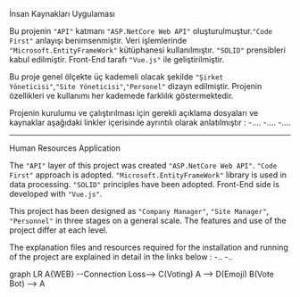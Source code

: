 İnsan Kaynakları Uygulaması

Bu projenin ```"API"``` katmanı ```"ASP.NetCore Web API"``` oluşturulmuştur.```"Code First"``` anlayışı benimsenmiştir. Veri işlemlerinde ```"Microsoft.EntityFrameWork"``` kütüphanesi kullanılmıştır. ```"SOLID"``` prensibleri kabul edilmiştir.
Front-End tarafı ```"Vue.js"``` ile geliştirilmiştir.


Bu proje genel ölçekte üç kademeli olacak şekilde ```"Şirket Yöneticisi"```,```"Site Yöneticisi"```,```"Personel"``` dizayn edilmiştir.
Projenin özellikleri ve kullanımı her kademede farklılık göstermektedir.

Projenin kurulumu ve çalıştırılması için gerekli açıklama dosyaları ve kaynaklar aşağıdaki linkler içerisinde ayrıntılı olarak anlatılmıştır :
-....
-....
-....


--------------------------------------------------------------------

Human Resources Application

The ```"API"``` layer of this project was created ```"ASP.NetCore Web API"```. ```"Code First"``` approach is adopted. ```"Microsoft.EntityFrameWork"``` library is used in data processing. ```"SOLID"``` principles have been adopted. Front-End side is developed with ```"Vue.js"```.


This project has been designed as ```"Company Manager"```, ```"Site Manager"```, ```"Personnel"``` in three stages on a general scale. 
The features and use of the project differ at each level. 

The explanation files and resources required for the installation and running of the project are explained in detail in the links below :
-..
-..

<p>
  
graph LR
A{WEB} --Connection Loss--> C(Voting)
A --> D(Emoji)
B(Vote Bot) --> A

<p/>
